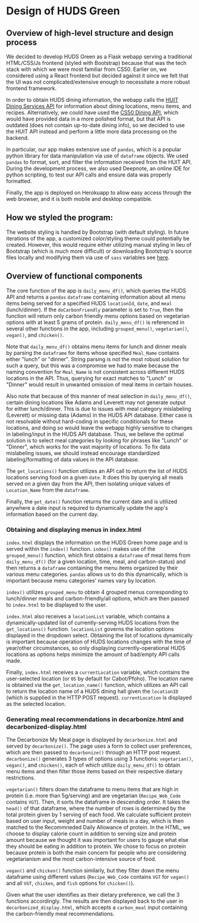# Design of HUDS Green

## Overview of high-level structure and design process

We decided to develop HUDS Green as a Flask webapp serving a traditional HTML/CSS/Js frontend (styled with Bootstrap) because that was the tech stack with which we were most familiar from CS50. Earlier on, we considered using a React frontend but decided against it since we felt that the UI was not complicated/extensive enough to necessitate a more robust frontend framework.

In order to obtain HUDS dining information, the webapp calls the [HUIT Dining Services API](https://portal.apis.huit.harvard.edu/dining-overview) for information about dining locations, menu items, and recipes. Alternatively, we could have used the [CS50 Dining API](https://cs50.readthedocs.io/api/dining/), which would have provided data in a more polished format, but that API is outdated (does not contain up-to-date dining info), so we decided to use the HUIT API instead and perform a little more data processing on the backend.

In particular, our app makes extensive use of `pandas`, which is a popular python library for data manipulation via use of `dataframe` objects. We used `pandas` to format, sort, and filter the information received from the HUIT API. During the development process, we also used Deepnote, an online IDE for python scripting, to test our API calls and ensure data was properly formatted.

Finally, the app is deployed on Herokuapp to allow easy access through the web browser, and it is both mobile and desktop compatible.

## How we styled the program:

The website styling is handled by Bootstrap (with default styling). In future iterations of the app, a customized color/styling theme could potentially be created. However, this would require either utilizing manual styling in lieu of Bootstrap (which is much more difficult) or downloading Bootstrap's source files locally and modifying them via use of `sass` variables see [here](https://getbootstrap.com/docs/4.0/getting-started/theming/).

## Overview of functional components

The core function of the app is `daily_menu_df()`, which queries the HUDS API and returns a `pandas` `dataframe` containing information about all menu items being served for a specified HUDS `locationId`, `date`, and `meal` (lunch/dinner). If the `doCarbonFriendly` parameter is set to `True`, then the function will return only carbon friendly menu options based on vegetarian options with at least 5 grams of protein. `daily_menu_df()` is referenced in several other functions in the app, including `grouped_menu()`, `vegetarian()`, `vegan()`, and `chicken()`.

Note that `daily_menu_df()` obtains menu items for lunch and dinner meals by parsing the `dataframe` for items whose specified `Meal_Name` contains either "lunch" or "dinner". String parsing is not the most robust solution for such a query, but this was a compromise we had to make because the naming convention for `Meal_Name` is not consistent across different HUDS locations in the API. Thus, querying for exact matches to "Lunch" or "Dinner" would result in unwanted omission of meal items in certain houses.

Also note that because of this manner of meal selection in `daily_menu_df()`, certain dining locations like Adams and Leverett may not generate output for either lunch/dinner. This is due to issues with meal category mislabeling (Leverett) or missing data (Adams) in the HUDS API database. Either case is not resolvable without hard-coding in specific conditionals for these locations, and doing so would leave the webapp highly sensitive to changes in labeling/input in the HUDS API database. Thus, we believe the optimal solution is to select meal categories by looking for phrases like "Lunch" or "Dinner", which works for the vast majority of locations. To fix data mislabeling issues, we should instead encourage standardized labeling/formatting of data values in the API database.

The `get_locations()` function utilizes an API call to return the list of HUDS locations serving food on a given `date`. It does this by querying all meals served on a given day from the API, then isolating unique values of `Location_Name` from the `dataframe`.

Finally, the `get_date()` function returns the current date and is utilized anywhere a date input is required to dynamically update the app's information based on the current day.

### Obtaining and displaying menus in index.html

`index.html` displays the information on the HUDS Green home page and is served within the `index()` function. `index()` makes use of the `grouped_menu()` function, which first obtains a `dataframe` of meal items from `daily_menu_df()` (for a given location, time, meal, and carbon-status) and then returns a `dataframe` containing the menu items organized by their various menu categories. `pandas` allows us to do this dynamically, which is important because menu categories' names vary by location.

`index()` utilizes `grouped_menu` to obtain 4 grouped menus corresponding to lunch/dinner meals and carbon-friendly/all options, which are then passed to `index.html` to be displayed to the user.

`index.html` also receives a `locationList` variable, which contains a dynamically-updated list of currently-serving HUDS locations from the `get_locations()` function. `locationList` governs the location options displayed in the dropdown select. Obtaining the list of locations dynamically is important because operation of HUDS locations changes with the time of year/other circumstances, so only displaying currently-operational HUDS locations as options helps minimize the amount of bad/empty API calls made.

Finally, `index.html` receives a `currentLocation` variable, which contains the user-selected location (or `05` by default for Cabot/Pfoho). The location name is obtained via the `get_location_name()` function, which utilizes an API call to return the location name of a HUDS dining hall given the `locationID` (which is supplied in the HTTP POST request). `currentLocation` is displayed as the selected location.

### Generating meal recommendations in decarbonize.html and decarbonized-display.html

The Decarbonize My Meal page is displayed by `decarbonize.html` and served by `decarbonize()`. The page uses a form to collect user preferences, which are then passed to `decarbonize()` through an HTTP post request. `decarbonize()` generates 3 types of options using 3 functions: `vegetarian()`, `vegan()`, and `chicken()`, each of which utilize `daily_menu_df()` to obtain menu items and then filter those items based on their respective dietary restrictions.

`vegetarian()` filters down the dataframe to menu items that are high in protein (i.e. more than 5g/serving) and are vegetarian (`Recipe_Web_Code` contains `VGT`). Then, it sorts the dataframe in descending order. It takes the `head()` of that dataframe, where the number of rows is determined by the total protein given by 1 serving of each food. We calculate sufficient protein based on user input, weight and number of meals in a day, which is then matched to the Recommneded Daily Allowance of protein. In the HTML, we choose to display calorie count in addition to serving size and protein amount because we thought it was important for users to gauge what else they should be eating in addition to protein. We chose to focus on protein because protein is both the main concern for people who are considering vegetarianism and the most carbon-intensive source of food.

`vegan()` and `chicken()` function similarly, but they filter down the menu dataframe using different values (`Recipe_Web_Code` contains `VGT` for `vegan()` and all `VGT`, `chicken`, and `fish` options for `chicken()`).

Given what the user identifies as their dietary preference, we call the 3 functions accordingly. The results are then displayed back to the user in `decarbonized_display.html`, which accepts a `carbon_meal` input containing the carbon-friendly meal recommendations.
